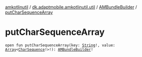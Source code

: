 [amkotlinutil](../../index.md) / [dk.adaptmobile.amkotlinutil.util](../index.md) / [AMBundleBuilder](index.md) / [putCharSequenceArray](put-char-sequence-array.md)

# putCharSequenceArray

`open fun putCharSequenceArray(key: `[`String`](https://kotlinlang.org/api/latest/jvm/stdlib/kotlin/-string/index.html)`!, value: `[`Array`](https://kotlinlang.org/api/latest/jvm/stdlib/kotlin/-array/index.html)`<`[`CharSequence`](https://kotlinlang.org/api/latest/jvm/stdlib/kotlin/-char-sequence/index.html)`!>!): `[`AMBundleBuilder`](index.md)`!`